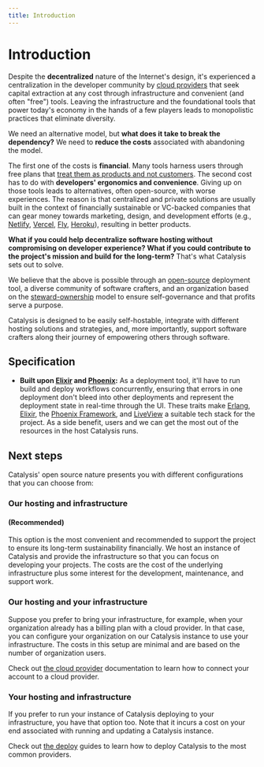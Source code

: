 ```yaml
---
title: Introduction
---
```


# Introduction

Despite the **decentralized** nature of the Internet's design,
it's experienced a centralization in the developer community by [cloud providers](https://en.wikipedia.org/wiki/Cloud_computing) that seek capital extraction at any cost through infrastructure and convenient (and often "free") tools.
Leaving the infrastructure and the foundational tools that power today's economy in the hands of a few players leads to monopolistic practices that eliminate diversity.

We need an alternative model, but **what does it take to break the dependency?**
We need to **reduce the costs** associated with abandoning the model.

The first one of the costs is **financial**. Many tools harness users through free plans that [treat them as products and not customers](https://quoteinvestigator.com/2017/07/16/product/). The second cost has to do with **developers' ergonomics and convenience**. Giving up on those tools leads to alternatives, often open-source, with worse experiences. The reason is that centralized and private solutions are usually built in the context of financially sustainable or VC-backed companies that can gear money towards marketing, design, and development efforts (e.g., [Netlify](https://www.netlify.com/), [Vercel](https://vercel.com/), [Fly](https://fly.io/), [Heroku](https://dashboard.heroku.com/)), resulting in better products.

**What if you could help decentralize software hosting without compromising on developer experience? What if you could contribute to the project's mission and build for the long-term?** That's what Catalysis sets out to solve.

We believe that the above is possible through an [open-source](https://en.wikipedia.org/wiki/Open_source) deployment tool, a diverse community of software crafters, and an organization based on the [steward-ownership](https://purpose-economy.org/en/whats-steward-ownership/) model to ensure self-governance and that profits serve a purpose.

Catalysis is designed to be easily self-hostable, integrate with different hosting solutions and strategies, and, more importantly, support software crafters along their journey of empowering others through software.

## Specification

- **Built upon [Elixir](https://elixir-lang.org/) and [Phoenix](https://www.phoenixframework.org/):** As a deployment tool, it'll have to run build and deploy workflows concurrently, ensuring that errors in one deployment don't bleed into other deployments and represent the deployment state in real-time through the UI. These traits make [Erlang](https://www.erlang.org/), [Elixir](https://elixir-lang.org/), the [Phoenix Framework](https://www.phoenixframework.org/), and [LiveView](https://github.com/phoenixframework/phoenix_live_view) a suitable tech stack for the project. As a side benefit, users and we can get the most out of the resources in the host Catalysis runs.

## Next steps

Catalysis' open source nature presents you with different configurations that you can choose from:

### Our hosting and infrastructure
#### (Recommended)

This option is the most convenient and recommended to support the project to ensure its long-term sustainability financially. We host an instance of Catalysis and provide the infrastructure so that you can focus on developing your projects. The costs are the cost of the underlying infrastructure plus some interest for the development, maintenance, and support work.

### Our hosting and your infrastructure

Suppose you prefer to bring your infrastructure, for example, when your organization already has a billing plan with a cloud provider. In that case, you can configure your organization on our Catalysis instance to use your infrastructure. The costs in this setup are minimal and are based on the number of organization users.

Check out [the cloud provider](/users/cloud-provider) documentation to learn how to connect your account to a cloud provider.

### Your hosting and infrastructure

If you prefer to run your instance of Catalysis deploying to your infrastructure, you have that option too. Note that it incurs a cost on your end associated with running and updating a Catalysis instance.

Check out [the deploy](/contributors/deploy) guides to learn how to deploy Catalysis to the most common providers.
